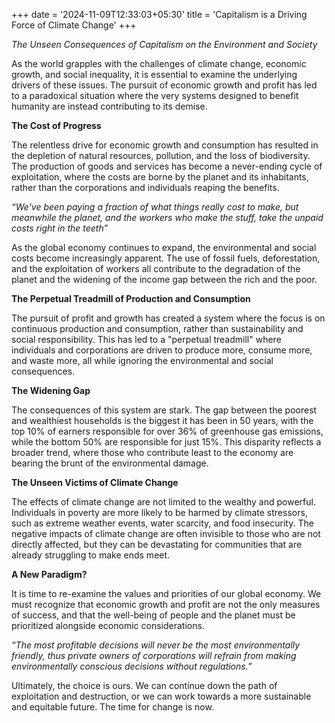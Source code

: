 +++
date = '2024-11-09T12:33:03+05:30'
title = 'Capitalism is a Driving Force of Climate Change'
+++

*The Unseen Consequences of Capitalism on the Environment and Society*

As the world grapples with the challenges of climate change, economic growth, and social inequality, it is essential to examine the underlying drivers of these issues. The pursuit of economic growth and profit has led to a paradoxical situation where the very systems designed to benefit humanity are instead contributing to its demise.

**The Cost of Progress**

The relentless drive for economic growth and consumption has resulted in the depletion of natural resources, pollution, and the loss of biodiversity. The production of goods and services has become a never-ending cycle of exploitation, where the costs are borne by the planet and its inhabitants, rather than the corporations and individuals reaping the benefits.

*“We've been paying a fraction of what things really cost to make, but meanwhile the planet, and the workers who make the stuff, take the unpaid costs right in the teeth”*

As the global economy continues to expand, the environmental and social costs become increasingly apparent. The use of fossil fuels, deforestation, and the exploitation of workers all contribute to the degradation of the planet and the widening of the income gap between the rich and the poor.

**The Perpetual Treadmill of Production and Consumption**

The pursuit of profit and growth has created a system where the focus is on continuous production and consumption, rather than sustainability and social responsibility. This has led to a "perpetual treadmill" where individuals and corporations are driven to produce more, consume more, and waste more, all while ignoring the environmental and social consequences.

**The Widening Gap**

The consequences of this system are stark. The gap between the poorest and wealthiest households is the biggest it has been in 50 years, with the top 10% of earners responsible for over 36% of greenhouse gas emissions, while the bottom 50% are responsible for just 15%. This disparity reflects a broader trend, where those who contribute least to the economy are bearing the brunt of the environmental damage.

**The Unseen Victims of Climate Change**

The effects of climate change are not limited to the wealthy and powerful. Individuals in poverty are more likely to be harmed by climate stressors, such as extreme weather events, water scarcity, and food insecurity. The negative impacts of climate change are often invisible to those who are not directly affected, but they can be devastating for communities that are already struggling to make ends meet.

**A New Paradigm?**

It is time to re-examine the values and priorities of our global economy. We must recognize that economic growth and profit are not the only measures of success, and that the well-being of people and the planet must be prioritized alongside economic considerations.

*“The most profitable decisions will never be the most environmentally friendly, thus private owners of corporations will refrain from making environmentally conscious decisions without regulations.”*

Ultimately, the choice is ours. We can continue down the path of exploitation and destruction, or we can work towards a more sustainable and equitable future. The time for change is now.